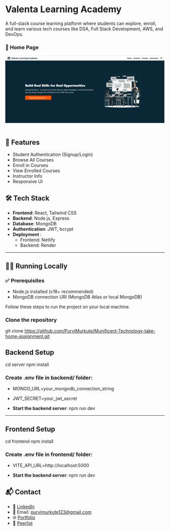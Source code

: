 # Valenta Learning Academy

A full-stack course learning platform where students can explore, enroll, and learn various tech courses like DSA, Full Stack Development, AWS, and DevOps.

### 🔐 Home Page
![Home Page](./client/src/assets/homepage.png)

## 🚀 Features

- Student Authentication (Signup/Login)
- Browse All Courses
- Enroll in Courses
- View Enrolled Courses
- Instructor Info
- Responsive UI

## 🛠️ Tech Stack

- **Frontend**: React, Tailwind CSS
- **Backend**: Node.js, Express
- **Database**: MongoDB
- **Authentication**: JWT, bcrypt
- **Deployment**  :
  - Frontend: Netlify  
  - Backend: Render  

---

## 🧑‍💻 Running Locally

### ✅ Prerequisites

- Node.js installed (v18+ recommended)
- MongoDB connection URI (MongoDB Atlas or local MongoDB)

Follow these steps to run the project on your local machine.

###  Clone the repository

git clone https://github.com/PurviMurkute/Munificent-Technology-take-home-assignment.git

## Backend Setup
cd server
npm install

### Create .env file in backend/ folder:

- MONGO_URL=your_mongodb_connection_string
- JWT_SECRET=your_jwt_secret

- **Start the backend server**: npm run dev

---

## Frontend Setup
cd frontend
npm install

### Create .env file in frontend/ folder:

- VITE_API_URL=http://localhost:5000

- **Start the backend server**: npm run dev

## 📬 Contact

- 🔗 [LinkedIn](https://www.linkedin.com/in/purvi-murkute-72b914234)
- 📧 Email: purvimurkute123@gmail.com
- 🌐 [Portfolio](https://purvi-portfolio.netlify.app)
- 👤 [Peerlist](https://peerlist.io/purvimurkute)
